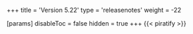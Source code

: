 +++
title = 'Version 5.22'
type = 'releasenotes'
weight = -22

[params]
  disableToc = false
  hidden = true
+++
{{< piratify >}}
